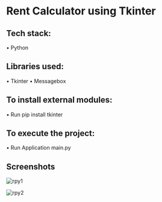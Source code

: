 # Rent Calculator using Tkinter


## Tech stack:
• Python


## Libraries used:
• Tkinter
• Messagebox

## To install external modules:
• Run pip install tkinter

## To execute the project:
• Run Application main.py

## Screenshots

![rpy1](https://github.com/user-attachments/assets/8e02c4da-1b28-4f38-a25c-9a5287f2426d)

![rpy2](https://github.com/user-attachments/assets/c57c903c-f574-4336-b1ee-91663476d793)


